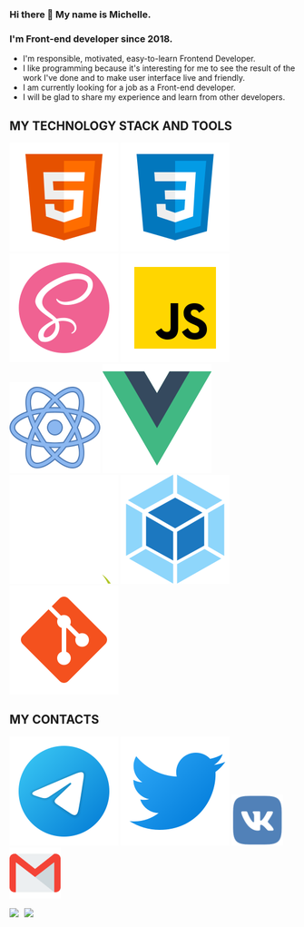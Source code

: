 ### Hi there 👋 My name is Michelle. 
### I'm Front-end developer since 2018.

* I'm responsible, motivated, easy-to-learn Frontend Developer.
* I like programming because it's interesting for me to see the result of the work I've done and to make user interface live and friendly.
* I am currently looking for a job as a Front-end developer.
* I will be glad to share my experience and learn from other developers.


## MY TECHNOLOGY STACK AND TOOLS
![HTML](/svg/html-5.svg)
![CSS](/svg/css3.svg)
![SASS](/svg/sass.svg)
![JS](/svg/JS.svg)
![React](/svg/react.svg)
![Vue Js](/svg/vuejs.svg)
![Twig](/svg/twig.svg)
![Webpack](/svg/webpack.svg)
![Git](/svg/git.svg)




## MY CONTACTS
[<img src="./svg/telegram.svg">](https://t.me/michelle_jdia)
[<img src="./svg/twitter.svg">](https://twitter.com/Michelle_Jdia)
[<img src="./svg/vk-1.svg" width="90px" height="90px">](https://vk.com/michelle.jdia)
[<img src="./svg/gmail.svg" width="90px" height="90px">](mailto:mj.sy.ru@gmail.com)

<div>
<a href="https://github-readme-stats.vercel.app/api?username=Michelle-Jdia&hide=contribs&show_icons=true&theme=dark">
  <img  align="left" height="130" style="margin-right: 10px" src="https://github-readme-stats.vercel.app/api?username=Michelle-Jdia&hide=contribs&show_icons=true&theme=dark" />
</a>
<a href="https://github-readme-stats.vercel.app/api/top-langs/?username=Michelle-Jdia&layout=compact&theme=dark">
  <img align="left" height="130" src="https://github-readme-stats.vercel.app/api/top-langs/?username=Michelle-Jdia&layout=compact&theme=dark" />
</a>
</div>

<!--![Redux](/svg/redux.svg)
![TS](/svg/TS.svg)

